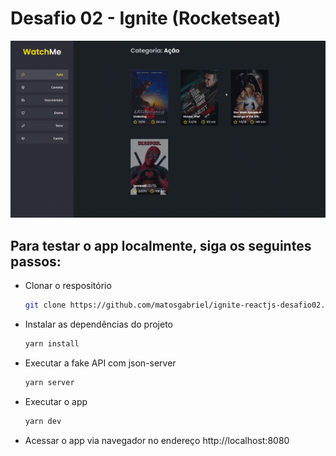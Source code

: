 # Desafio 02 - Ignite (Rocketseat)

<div align='center'>
  <img src='./github_assets/web-preview.gif' alt='demo-web'>
</div>

## Para testar o app localmente, siga os seguintes passos:

- Clonar o respositório
  ```bash
  git clone https://github.com/matosgabriel/ignite-reactjs-desafio02.git
  ```
- Instalar as dependências do projeto
  ```bash
  yarn install
  ```
- Executar a fake API com json-server
  ```bash
  yarn server
  ```
- Executar o app
  ```bash
  yarn dev
  ```
- Acessar o app via navegador no endereço http://localhost:8080
